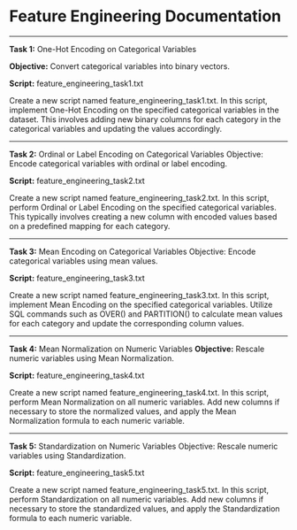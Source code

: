 # Feature Engineering Documentation
_________________________________________________________________________________
**Task 1:** One-Hot Encoding on Categorical Variables

**Objective:** Convert categorical variables into binary vectors.

**Script:** feature_engineering_task1.txt

Create a new script named feature_engineering_task1.txt. In this script, implement One-Hot Encoding on the specified categorical variables in the dataset. This involves adding new binary columns for each category in the categorical variables and updating the values accordingly.
___________________________________________________________________________________
**Task 2:** Ordinal or Label Encoding on Categorical Variables
Objective: Encode categorical variables with ordinal or label encoding.

**Script:** feature_engineering_task2.txt

Create a new script named feature_engineering_task2.txt. In this script, perform Ordinal or Label Encoding on the specified categorical variables. This typically involves creating a new column with encoded values based on a predefined mapping for each category.
______________________________________________________________________________________
**Task 3:** Mean Encoding on Categorical Variables
Objective: Encode categorical variables using mean values.

**Script:** feature_engineering_task3.txt

Create a new script named feature_engineering_task3.txt. In this script, implement Mean Encoding on the specified categorical variables. Utilize SQL commands such as OVER() and PARTITION() to calculate mean values for each category and update the corresponding column values.
____________________________________________________________________________________
**Task 4:** Mean Normalization on Numeric Variables
**Objective:** Rescale numeric variables using Mean Normalization.

**Script:** feature_engineering_task4.txt

Create a new script named feature_engineering_task4.txt. In this script, perform Mean Normalization on all numeric variables. Add new columns if necessary to store the normalized values, and apply the Mean Normalization formula to each numeric variable.
_______________________________________________________________________________________
**Task 5:** Standardization on Numeric Variables
Objective: Rescale numeric variables using Standardization.

**Script:** feature_engineering_task5.txt

Create a new script named feature_engineering_task5.txt. In this script, perform Standardization on all numeric variables. Add new columns if necessary to store the standardized values, and apply the Standardization formula to each numeric variable.
